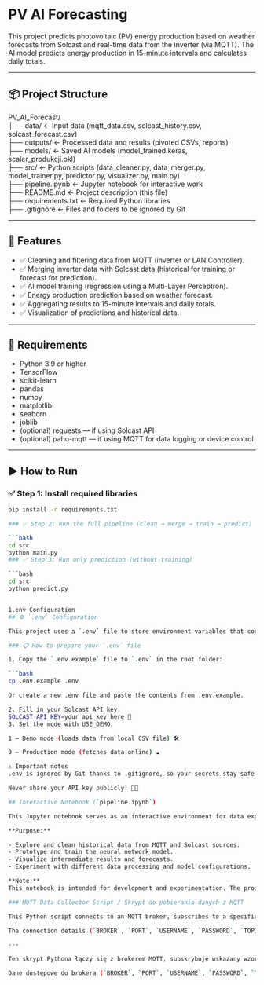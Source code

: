 # PV AI Forecasting

This project predicts photovoltaic (PV) energy production based on weather forecasts from Solcast and real-time data from the inverter (via MQTT). The AI model predicts energy production in 15-minute intervals and calculates daily totals.

---

## 📦 Project Structure

PV_AI_Forecast/  
├── data/ ← Input data (mqtt_data.csv, solcast_history.csv, solcast_forecast.csv)  
├── outputs/ ← Processed data and results (pivoted CSVs, reports)  
├── models/ ← Saved AI models (model_trained.keras, scaler_produkcji.pkl)  
├── src/ ← Python scripts (data_cleaner.py, data_merger.py, model_trainer.py, predictor.py, visualizer.py, main.py)  
├── pipeline.ipynb ← Jupyter notebook for interactive work  
├── README.md ← Project description (this file)  
├── requirements.txt ← Required Python libraries  
├── .gitignore ← Files and folders to be ignored by Git  

---

## 🚀 Features

- ✅ Cleaning and filtering data from MQTT (inverter or LAN Controller).  
- ✅ Merging inverter data with Solcast data (historical for training or forecast for prediction).  
- ✅ AI model training (regression using a Multi-Layer Perceptron).  
- ✅ Energy production prediction based on weather forecast.  
- ✅ Aggregating results to 15-minute intervals and daily totals.  
- ✅ Visualization of predictions and historical data.  

---

## 🔧 Requirements

- Python 3.9 or higher  
- TensorFlow  
- scikit-learn  
- pandas  
- numpy  
- matplotlib  
- seaborn  
- joblib  
- (optional) requests — if using Solcast API  
- (optional) paho-mqtt — if using MQTT for data logging or device control  

---

## ▶️ How to Run

### ✅ Step 1: Install required libraries

```bash
pip install -r requirements.txt

### ✅ Step 2: Run the full pipeline (clean → merge → train → predict)

```bash
cd src
python main.py
### ✅ Step 3: Run only prediction (without training)

```bash
cd src
python predict.py


1.env Configuration
## ⚙️ `.env` Configuration

This project uses a `.env` file to store environment variables that control how the program runs.

### 📋 How to prepare your `.env` file

1. Copy the `.env.example` file to `.env` in the root folder:

```bash
cp .env.example .env

Or create a new .env file and paste the contents from .env.example.

2. Fill in your Solcast API key:
SOLCAST_API_KEY=your_api_key_here 🔑
3. Set the mode with USE_DEMO:

1 — Demo mode (loads data from local CSV file) 🛠️

0 — Production mode (fetches data online) ☁️

⚠️ Important notes
.env is ignored by Git thanks to .gitignore, so your secrets stay safe 🔒

Never share your API key publicly! 🚫🔑

## Interactive Notebook (`pipeline.ipynb`)

This Jupyter notebook serves as an interactive environment for data exploration, preprocessing, model training, and prediction testing. It contains step-by-step code snippets, visualizations, and explanations used during the development phase of the project.

**Purpose:**

- Explore and clean historical data from MQTT and Solcast sources.
- Prototype and train the neural network model.
- Visualize intermediate results and forecasts.
- Experiment with different data processing and model configurations.

**Note:**  
This notebook is intended for development and experimentation. The production-ready code is organized in Python scripts (`main.py`, `predict.py`, etc.). You may use this notebook for further development or learning, but it is not required for running the production workflow.

### MQTT Data Collector Script / Skrypt do pobierania danych z MQTT

This Python script connects to an MQTT broker, subscribes to a specified topic pattern, and saves incoming messages to a CSV file with timestamps. It runs continuously in the background, appending new data as it arrives.

The connection details (`BROKER`, `PORT`, `USERNAME`, `PASSWORD`, `TOPIC`) must be configured in the script before running. This script is intended as a simple example of how to collect data from your inverter or other MQTT-enabled devices for further processing and analysis.

---

Ten skrypt Pythona łączy się z brokerem MQTT, subskrybuje wskazany wzorzec tematów (topic pattern) i zapisuje przychodzące wiadomości do pliku CSV z dokładnym czasem. Skrypt działa ciągle w tle, dopisując dane na bieżąco.

Dane dostępowe do brokera (`BROKER`, `PORT`, `USERNAME`, `PASSWORD`, `TOPIC`) należy ustawić w pliku przed uruchomieniem. Skrypt jest prostym przykładem na pobieranie danych z falownika lub innych urządzeń MQTT do dalszej analizy i przetwarzania.
